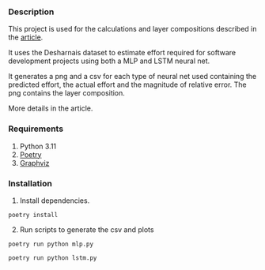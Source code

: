 ### Description

This project is used for the calculations and layer compositions described in the [article](article.pdf).

It uses the Desharnais dataset to estimate effort required for software development projects using both a MLP and LSTM neural net.

It generates a png and a csv for each type of neural net used containing the predicted effort, the actual effort and the magnitude of relative error. The png contains the layer composition.

More details in the article.

### Requirements
1. Python 3.11
2. [Poetry](https://python-poetry.org/)
3. [Graphviz](https://graphviz.gitlab.io/)

### Installation

1. Install dependencies.

```poetry install```

2. Run scripts to generate the csv and plots

```poetry run python mlp.py```

```poetry run python lstm.py```


